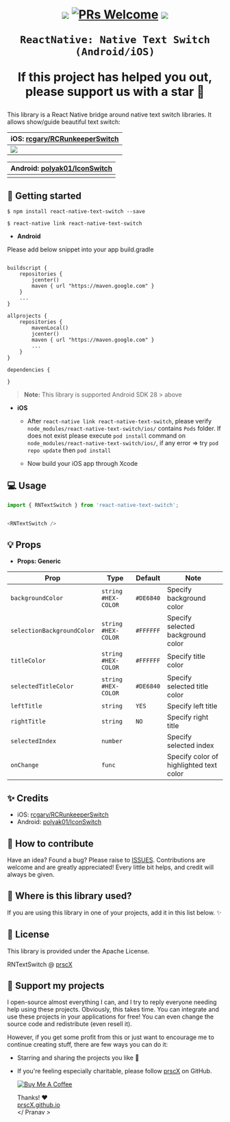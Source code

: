 
<h1 align="center">

<p align="center">
  <a href="https://www.npmjs.com/package/react-native-text-switch"><img src="http://img.shields.io/npm/v/react-native-text-switch.svg?style=flat" /></a>
  <a href="https://github.com/prscX/react-native-text-switch/pulls"><img alt="PRs Welcome" src="https://img.shields.io/badge/PRs-welcome-brightgreen.svg" /></a>
  <a href="https://github.com/prscX/react-native-text-switch#License"><img src="https://img.shields.io/npm/l/react-native-text-switch.svg?style=flat" /></a>
</p>


    ReactNative: Native Text Switch (Android/iOS)

If this project has helped you out, please support us with a star 🌟
</h1>

This library is a React Native bridge around native text switch libraries. It allows show/guide beautiful text switch:


| **iOS: [rcgary/RCRunkeeperSwitch](https://github.com/rcgary/RCRunkeeperSwitch)**             |
| ----------------- |
| <img src="https://raw.githubusercontent.com/rcgary/RCRunkeeperSwitch/master/RCRunkeeperSwitch.gif" />                  |

| **Android: [polyak01/IconSwitch](https://github.com/polyak01/IconSwitch)**             |
| ----------------- |
|  |



## 📖 Getting started

`$ npm install react-native-text-switch --save`

`$ react-native link react-native-text-switch`

- **Android**

Please add below snippet into your app build.gradle

```

buildscript {
    repositories {
        jcenter()
        maven { url "https://maven.google.com" }
    }
    ...
}

allprojects {
    repositories {
        mavenLocal()
        jcenter()
        maven { url "https://maven.google.com" }
        ...
    }
}

dependencies {

}

```

> **Note:** This library is supported Android SDK 28 > above

- **iOS**
  - After `react-native link react-native-text-switch`, please verify `node_modules/react-native-text-switch/ios/` contains `Pods` folder. If does not exist please execute `pod install` command on `node_modules/react-native-text-switch/ios/`, if any error => try `pod repo update` then `pod install`

  - Now build your iOS app through Xcode


## 💻 Usage

```javascript
import { RNTextSwitch } from 'react-native-text-switch';

```

```javascript

<RNTextSwitch />

```

## 💡 Props

- **Props: Generic**

| Prop              | Type       | Default | Note                                                                                                       |
| ----------------- | ---------- | ------- | ---------------------------------------------------------------------------------------------------------- |
| `backgroundColor`       |   `string #HEX-COLOR`   |    `#DE6840`     | Specify background color
| `selectionBackgroundColor` | `string #HEX-COLOR` |    `#FFFFFF`     | Specify selected background color                                                   |  |
| `titleColor`    |   `string #HEX-COLOR`   |     `#FFFFFF`    | Specify title color                                        |  |
| `selectedTitleColor`    |   `string #HEX-COLOR`   |    `#DE6840`     | Specify selected title color                                        |  |
| `leftTitle`    | `string`     |    `YES`     | Specify left title                                        |  |
| `rightTitle`    | `string`     |     `NO`    | Specify right title                                        |  |
| `selectedIndex`      | `number`     |         | Specify selected index
| `onChange`    | `func`     |         | Specify color of highlighted text color                                        |  |



## ✨ Credits

- iOS: [rcgary/RCRunkeeperSwitch](https://github.com/rcgary/RCRunkeeperSwitch)
- Android: [polyak01/IconSwitch](https://github.com/polyak01/IconSwitch)


## 🤔 How to contribute
Have an idea? Found a bug? Please raise to [ISSUES](https://github.com/prscX/react-native-text-switch/issues).
Contributions are welcome and are greatly appreciated! Every little bit helps, and credit will always be given.

## 💫 Where is this library used?
If you are using this library in one of your projects, add it in this list below. ✨


## 📜 License
This library is provided under the Apache License.

RNTextSwitch @ [prscX](https://github.com/prscX)

## 💖 Support my projects
I open-source almost everything I can, and I try to reply everyone needing help using these projects. Obviously, this takes time. You can integrate and use these projects in your applications for free! You can even change the source code and redistribute (even resell it).

However, if you get some profit from this or just want to encourage me to continue creating stuff, there are few ways you can do it:
* Starring and sharing the projects you like 🚀
* If you're feeling especially charitable, please follow [prscX](https://github.com/prscX) on GitHub.

  <a href="https://www.buymeacoffee.com/prscX" target="_blank"><img src="https://www.buymeacoffee.com/assets/img/custom_images/orange_img.png" alt="Buy Me A Coffee" style="height: auto !important;width: auto !important;" ></a>

  Thanks! ❤️
  <br/>
  [prscX.github.io](https://prscx.github.io)
  <br/>
  </ Pranav >
